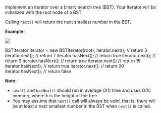 
Implement an iterator over a binary search tree (BST). Your iterator will be initialized with the root node of a BST.

Calling  `next()`  will return the next smallest number in the BST.

**Example:**

**![](https://assets.leetcode.com/uploads/2018/12/25/bst-tree.png)**

BSTIterator iterator = new BSTIterator(root);
iterator.next();    // return 3
iterator.next();    // return 7
iterator.hasNext(); // return true
iterator.next();    // return 9
iterator.hasNext(); // return true
iterator.next();    // return 15
iterator.hasNext(); // return true
iterator.next();    // return 20
iterator.hasNext(); // return false

**Note:**

-   `next()`  and  `hasNext()`  should run in average O(1) time and uses O(_h_) memory, where  _h_  is the height of the tree.
-   You may assume that `next()` call will always be valid, that is, there will be at least a next smallest number in the BST when  `next()`  is called.